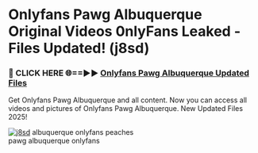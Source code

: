 # Onlyfans Pawg Albuquerque Original Videos 0nlyFans Leaked - Files Updated! (j8sd)

<h3>🔴 CLICK HERE 🌐==►► <a href="https://tinyurl.com/2jnfzry5" rel="nofollow">Onlyfans Pawg Albuquerque Updated Files</a></h3>

Get Onlyfans Pawg Albuquerque and all content. Now you can access all videos and pictures of Onlyfans Pawg Albuquerque. New Updated Files 2025!

[![j8sd](https://i.imgur.com/GyGTBgg.gif)](https://tinyurl.com/2jnfzry5)
albuquerque onlyfans peaches<br>
pawg albuquerque onlyfans